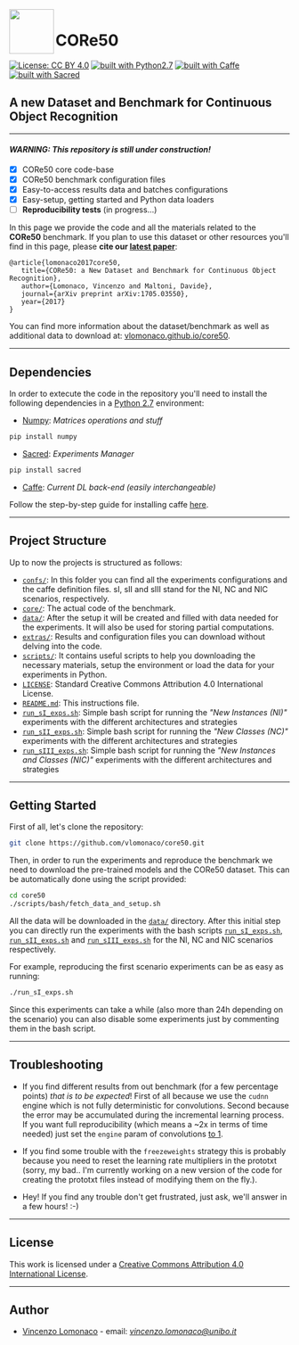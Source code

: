 <img src="http://i.imgur.com/2UyfKHs.png?1" width="80" align="left">

# CORe50 

[![License: CC BY 4.0](https://img.shields.io/badge/License-CC%20BY%204.0-lightgrey.svg)](http://creativecommons.org/licenses/by/4.0/)
[![built with Python2.7](https://img.shields.io/badge/build%20with-python2.7-red.svg)](https://www.python.org/)
[![built with Caffe](https://img.shields.io/badge/build%20with-caffe-brightgreen.svg)](http://caffe.berkeleyvision.org/)
[![built with Sacred](https://img.shields.io/badge/build%20with-sacred-yellow.svg)](https://github.com/IDSIA/sacred)

## A new Dataset and Benchmark for Continuous Object Recognition

----------------------------------------------

#### *WARNING: This repository is still under construction!*

- [x] CORe50 core code-base
- [x] CORe50 benchmark configuration files
- [x] Easy-to-access results data and batches configurations
- [x] Easy-setup, getting started and Python data loaders
- [ ] **Reproducibility tests** (in progress...)

In this page we provide the code and all the materials related to the **CORe50** 
benchmark. If you plan to use this dataset or other resources you'll find in this page, please **cite our [latest paper](https://arxiv.org/abs/1705.03550)**: 

	@article{lomonaco2017core50,
       title={CORe50: a New Dataset and Benchmark for Continuous Object Recognition},
       author={Lomonaco, Vincenzo and Maltoni, Davide},
       journal={arXiv preprint arXiv:1705.03550},
       year={2017}
	}

You can find more information about the dataset/benchmark as well as additional data to download at: 
[vlomonaco.github.io/core50](http://vlomonaco.github.io/core50).

----------------------------------------------

## Dependencies

In order to extecute the code in the repository you'll need to install the following dependencies in a [Python 2.7](https://www.python.org/) environment:

* [Numpy](https://pypi.python.org/pypi/numpy/1.6.1): _Matrices operations and stuff_

```bash
pip install numpy
```

* [Sacred](https://github.com/IDSIA/sacred): _Experiments Manager_

```bash
pip install sacred
```

* [Caffe](http://caffe.berkeleyvision.org/): _Current DL back-end (easily interchangeable)_

Follow the step-by-step guide for installing caffe [here](http://caffe.berkeleyvision.org/installation.html). 

----------------------------------------------

## Project Structure
Up to now the projects is structured as follows:

- [`confs/`](confs): In this folder you can find all the experiments configurations and the caffe definition files. sI, sII and sIII stand for the NI, NC and NIC scenarios, respectively.
- [`core/`](core): The actual code of the benchmark.
- [`data/`](data): After the setup it will be created and filled with data needed for the experiments. It will also be used for storing partial computations.
- [`extras/`](extras): Results and configuration files you can download without delving into the code.
- [`scripts/`](scripts): It contains useful scripts to help you downloading the necessary materials, setup the environment or load the data for your experiments in Python.
- [`LICENSE`](LICENSE): Standard Creative Commons Attribution 4.0 International License.
- [`README.md`](README.md): This instructions file.
- [`run_sI_exps.sh`](run_sI_exps.sh): Simple bash script for running the _"New Instances (NI)"_ experiments with the different architectures and strategies
- [`run_sII_exps.sh`](run_sII_exps.sh): Simple bash script for running the _"New Classes (NC)"_ experiments with the different architectures and strategies
- [`run_sIII_exps.sh`](run_sIII_exps.sh): Simple bash script for running the _"New Instances and Classes (NIC)"_ experiments with the different architectures and strategies

----------------------------------------------

## Getting Started

First of all, let's clone the repository:

```bash
git clone https://github.com/vlomonaco/core50.git
```

Then, in order to run the experiments and reproduce the benchmark we need to download the pre-trained models and the CORe50 dataset. This can be automatically done using the script provided:

```bash
cd core50
./scripts/bash/fetch_data_and_setup.sh
```

All the data will be downloaded in the [`data/`](data) directory. After this initial step you can directly run the experiments with the bash scripts [`run_sI_exps.sh`](run_sI_exps.sh), [`run_sII_exps.sh`](run_sII_expts.sh) and [`run_sIII_exps.sh`](run_sI_expts.sh) for the NI, NC and NIC scenarios respectively. 

For example, reproducing the first scenario experiments can be as easy as running:

```bash
./run_sI_exps.sh
```

Since this experiments can take a while (also more than 24h depending on the scenario) you can also disable some experiments just by commenting them in the bash script.

----------------------------------------------

## Troubleshooting

- If you find different results from out benchmark (for a few percentage points) _that is to be expected_! First of all because we use the `cudnn` engine which is not fully deterministic for convolutions. Second because the error may be accumulated during the incremental learning process. If you want full reproducibility (which means a ~2x in terms of time needed) just set the `engine` param of convolutions [to 1](http://caffe.berkeleyvision.org/tutorial/layers/convolution.html).

- If you find some trouble with the `freezeweights` strategy this is probably because you need to reset the learning rate multipliers in the prototxt (sorry, my bad.. I'm currently working on a new version of the code for creating the prototxt files instead of modifying them on the fly.).

- Hey! If you find any trouble don't get frustrated, just ask, we'll answer in a few hours! :-)

----------------------------------------------

## License

This work is licensed under a <a href="https://creativecommons.org/licenses/by/4.0/">Creative Commons Attribution 4.0 International License</a>. 

----------------------------------------------

## Author

* [Vincenzo Lomonaco](http://vincenzolomonaco.com) - email: *vincenzo.lomonaco@unibo.it*
